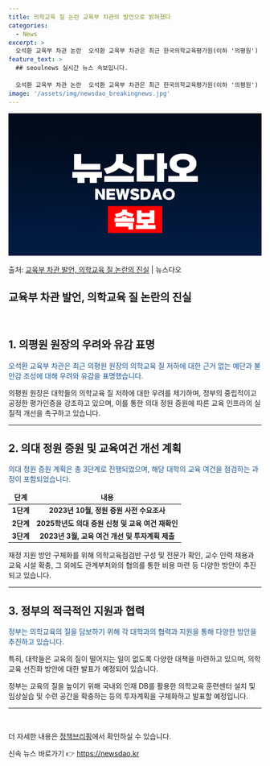 ```yaml
---
title: 의학교육 질 논란 교육부 차관의 발언으로 밝혀졌다
categories:
  - News
excerpt: >
  오석환 교육부 차관 논란  오석환 교육부 차관은 최근 한국의학교육평가원(이하 '의평원') 원장이 각 대학의 …
feature_text: >
  ## seoulnews 실시간 뉴스 속보입니다.

  오석환 교육부 차관 논란  오석환 교육부 차관은 최근 한국의학교육평가원(이하 '의평원') 원장이 각 대학의 …
image: '/assets/img/newsdao_breakingnews.jpg'
---
```


![뉴스다오 속보](/assets/img/newsdao_breakingnews.jpg)

<p>출처: <a href="https://newsdao.kr/4625" rel="dofollow">교육부 차관 발언, 의학교육 질 논란의 진실</a> | 뉴스다오</p>

<h2>교육부 차관 발언, 의학교육 질 논란의 진실</h2>
<p data-ke-size="size16">&nbsp;</p>
<h2 data-ke-size="size26">1. 의평원 원장의 우려와 유감 표명</h2>
<p><span style="color: #1a5490;">오석환 교육부 차관은 최근 의평원 원장의 의학교육 질 저하에 대한 근거 없는 예단과 불안감 조성에 대해 우려와 유감을 표명했습니다.</span></p>
<p>의평원 원장은 대학들의 의학교육 질 저하에 대한 우려를 제기하며, 정부의 중립적이고 공정한 평가인증을 강조하고 있으며, 이를 통한 의대 정원 증원에 따른 교육 인프라의 실질적 개선을 촉구하고 있습니다.</p>
<hr>
<h2 data-ke-size="size26">2. 의대 정원 증원 및 교육여건 개선 계획</h2>
<p><span style="color: #1a5490;">의대 정원 증원 계획은 총 3단계로 진행되었으며, 해당 대학의 교육 여건을 점검하는 과정이 포함되었습니다.</span></p>
<table>
<thead>
<tr>
<td style="text-align: center; height: 17px;"><b>단계</b></td>
<td style="text-align: center; height: 17px;"><b>내용</b></td>
</tr>
</thead>
<tbody>
<tr>
<td style="text-align: center; height: 17px;"><b>1단계</b></td>
<td style="text-align: center; height: 17px;"><b>2023년 10월, 정원 증원 사전 수요조사</b></td>
</tr>
<tr>
<td style="text-align: center; height: 17px;"><b>2단계</b></td>
<td style="text-align: center; height: 17px;"><b>2025학년도 의대 증원 신청 및 교육 여건 재확인</b></td>
</tr>
<tr>
<td style="text-align: center; height: 17px;"><b>3단계</b></td>
<td style="text-align: center; height: 17px;"><b>2023년 3월, 교육 여건 개선 및 투자계획 제출</b></td>
</tr>
</tbody>
</table>
<p>재정 지원 방안 구체화를 위해 의학교육점검반 구성 및 전문가 확인, 교수 인력 채용과 교육 시설 확충, 그 외에도 관계부처와의 협의를 통한 비용 마련 등 다양한 방안이 추진되고 있습니다.</p>
<hr>
<h2 data-ke-size="size26">3. 정부의 적극적인 지원과 협력</h2>
<p><span style="color: #1a5490;">정부는 의학교육의 질을 담보하기 위해 각 대학과의 협력과 지원을 통해 다양한 방안을 추진하고 있습니다.</span></p>
<p>특히, 대학들은 교육의 질이 떨어지는 일이 없도록 다양한 대책을 마련하고 있으며, 의학교육 선진화 방안에 대한 발표가 예정되어 있습니다.</p>
<p>정부는 교육의 질을 높이기 위해 국내외 인재 DB를 활용한 의학교육 훈련센터 설치 및 임상실습 및 수련 공간을 확충하는 등의 투자계획을 구체화하고 발표할 예정입니다.</p>
<hr>
<p data-ke-size="size16">&nbsp;</p>
<p>더 자세한 내용은 <a href="https://newsdao.kr/4625">정책브리핑</a>에서 확인하실 수 있습니다.</p> 

신속 뉴스 바로가기 👉 <a href="https://newsdao.kr" rel="dofollow">https://newsdao.kr</a>


